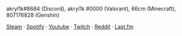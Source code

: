 akryl1k#8684 (Discord), akryl1k #0000 (Valorant), 66cm (Minecraft), 807176828 (Genshin)

[Steam](https://steamcommunity.com/id/akryl1kgg/) · [Spotify](https://open.spotify.com/user/31aqcwkiiksmpurjeopcq5jbodle?si=29e89ed984d84211) · [Youtube](https://www.youtube.com/channel/UCoM4LZI2XfGlvh1IQ8qeu-A) · [Twitch](https://www.twitch.tv/akryl1k) · [Reddit](https://www.reddit.com/user/AKRYL1K) · [Last.fm](https://www.last.fm/user/akryl1kreal)
